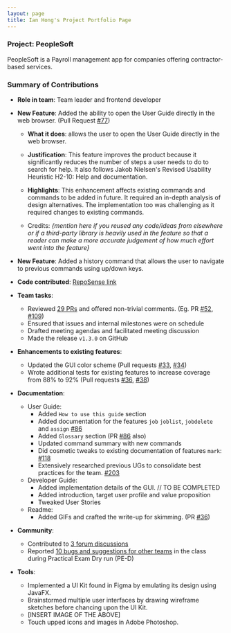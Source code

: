 ```yaml
---
layout: page
title: Ian Hong's Project Portfolio Page
---
```


### Project: PeopleSoft

PeopleSoft is a Payroll management app for companies offering contractor-based services.


### Summary of Contributions

* **Role in team**: Team leader and frontend developer
* **New Feature**: Added the ability to open the User Guide directly in the web browser. (Pull Request [\#77](https://github.com/AY2122S2-CS2103T-T11-4/tp/pull/77))
  * **What it does**: allows the user to open the User Guide directly in the web browser.
  * **Justification**: This feature improves the product because it significantly reduces the number of steps a user needs to do to search for help. It also follows Jakob Nielsen's Revised Usability Heuristic H2-10: Help and documentation.
  * **Highlights**: This enhancement affects existing commands and commands to be added in future. It required an in-depth analysis of design alternatives. The implementation too was challenging as it required changes to existing commands.

  * Credits: *{mention here if you reused any code/ideas from elsewhere or if a third-party library is heavily used in the feature so that a reader can make a more accurate judgement of how much effort went into the feature}*

* **New Feature**: Added a history command that allows the user to navigate to previous commands using up/down keys.

* **Code contributed**: [RepoSense link](https://nus-cs2103-ay2122s2.github.io/tp-dashboard/?search=ian-from-dover&sort=groupTitle&sortWithin=title&since=2022-02-18&timeframe=commit&mergegroup=&groupSelect=groupByRepos&breakdown=true&checkedFileTypes=docs~functional-code~test-code~other&tabOpen=true&tabType=authorship&zFR=false&tabAuthor=ian-from-dover&tabRepo=AY2122S2-CS2103T-T11-4%2Ftp%5Bmaster%5D&authorshipIsMergeGroup=false&authorshipFileTypes=docs~functional-code~test-code~other&authorshipIsBinaryFileTypeChecked=false)

* **Team tasks**:
  * Reviewed [29 PRs](https://github.com/AY2122S2-CS2103T-T11-4/tp/pulls?page=1&q=is%3Apr+is%3Aclosed+reviewed-by%3A%40me) and offered non-trivial comments. (Eg. PR [#52](https://github.com/AY2122S2-CS2103T-T11-4/tp/pull/52), [#109](https://github.com/AY2122S2-CS2103T-T11-4/tp/pull/109))
  * Ensured that issues and internal milestones were on schedule
  * Drafted meeting agendas and facilitated meeting discussion
  * Made the release `v1.3.0` on GitHub

* **Enhancements to existing features**:
  * Updated the GUI color scheme (Pull requests [\#33](), [\#34]())
  * Wrote additional tests for existing features to increase coverage from 88% to 92% (Pull requests [\#36](), [\#38]())

* **Documentation**:
  * User Guide:
    * Added `How to use this guide` section
    * Added documentation for the features `job` `joblist`, `jobdelete` and `assign` [\#86](https://github.com/AY2122S2-CS2103T-T11-4/tp/pull/86/files)
    * Added `Glossary` section (PR [\#86](https://github.com/AY2122S2-CS2103T-T11-4/tp/pull/86/files) also)
    * Updated command summary with new commands
    * Did cosmetic tweaks to existing documentation of features `mark`: [\#118](https://github.com/AY2122S2-CS2103T-T11-4/tp/pull/118/)
    * Extensively researched previous UGs to consolidate best practices for the team. [\#203](https://github.com/AY2122S2-CS2103T-T11-4/tp/issues/203)
  * Developer Guide:
    * Added implementation details of the GUI. // TO BE COMPLETED
    * Added introduction, target user profile and value proposition
    * Tweaked User Stories
  * Readme:
    * Added GIFs and crafted the write-up for skimming. (PR [#36](https://github.com/AY2122S2-CS2103T-T11-4/tp/pull/36))

* **Community**:
  * Contributed to [3 forum discussions](https://github.com/nus-cs2103-AY2122S2/forum/issues?q=is%3Aissue+author%3Aian-from-dover)
  * Reported [10 bugs and suggestions for other teams](https://github.com/ian-from-dover/ped/issues) in the class during Practical Exam Dry run (PE-D)

* **Tools**:
  * Implemented a UI Kit found in Figma by emulating its design using JavaFX.
  * Brainstormed multiple user interfaces by drawing wireframe sketches before chancing upon the UI Kit.
  * [INSERT IMAGE OF THE ABOVE]
  * Touch upped icons and images in Adobe Photoshop.
